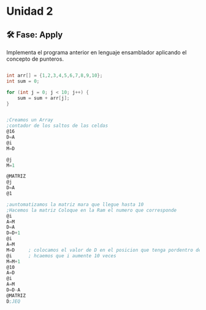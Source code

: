 # Unidad 2


## 🛠 Fase: Apply

Implementa el programa anterior en lenguaje ensamblador aplicando el concepto de punteros.

```cpp

int arr[] = {1,2,3,4,5,6,7,8,9,10};
int sum = 0;

for (int j = 0; j < 10; j++) {
    sum = sum + arr[j];
}

```

```asm

;Creamos un Array
;contador de los saltos de las celdas
@16
D=A
@i  
M=D

@j
M=1

@MATRIZ
@j
D=A
@1

;auntomatizamos la matriz mara que llegue hasta 10
;Hacemos la matriz Coloque en la Ram el numero que corresponde
@i
A=M
D=A
D=D+1
@i
A=M
M=D     ; colocamos el valor de D en el posicion que tenga pordentro de la ram (i) 
@i      ; hcaemos que i aumente 10 veces
M=M+1
@10
A=D
@i
A=M
D=D-A
@MATRIZ
D;JEQ


```

